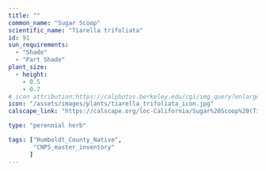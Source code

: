 ```yaml
---
title: ""
common_name: "Sugar Scoop"
scientific_name: "Tiarella trifoliata"
id: 91
sun_requirements:
  - "Shade"
  - "Part Shade"
plant_size:
  - height: 
    - 0.5
    - 0.7
# icon attribution:https://calphotos.berkeley.edu/cgi/img_query?enlarge=0000+0000+0809+2164 
icon: "/assets/images/plants/tiarella_trifoliata_icon.jpg" 
calscape_link: "https://calscape.org/loc-California/Sugar%20Scoop%20(Tiarella%20trifoliata)"

type: "perennial herb"

tags: ["Humboldt_County_Native",
       "CNPS_master_inventory"
      ]
---
```



